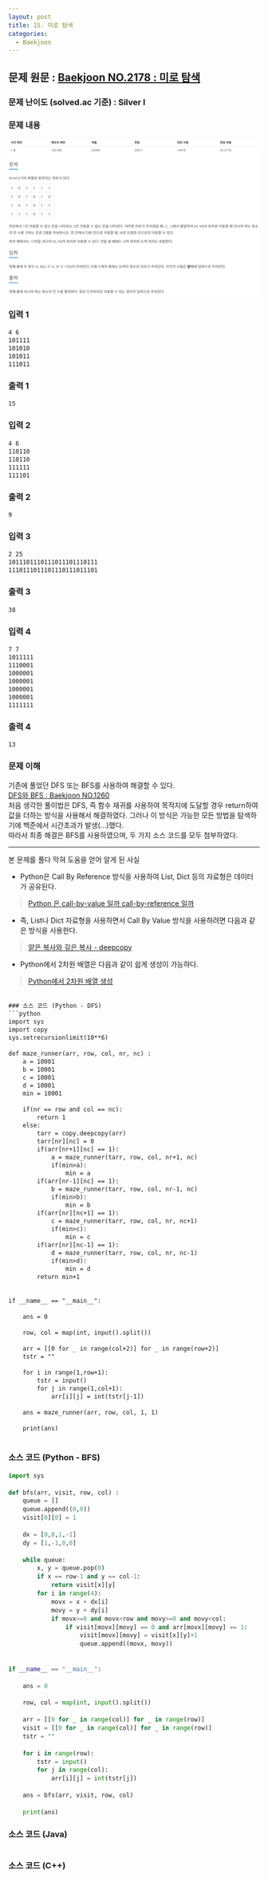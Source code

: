```yaml
---
layout: post
title: 15. 미로 탐색
categories:
  - Baekjoon
---
```


## 문제 원문 : [Baekjoon NO.2178 : 미로 탐색](https://www.acmicpc.net/problem/2178)  

### 문제 난이도 (solved.ac 기준) : Silver I

### 문제 내용
![2178_maze_search](/assets/images/Baekjoon/2178_maze_search.PNG)  

### 입력 1
```
4 6
101111
101010
101011
111011
```
### 출력 1
```
15
```  

### 입력 2
```
4 6
110110
110110
111111
111101
```
### 출력 2
```
9
```  

### 입력 3
```
2 25
1011101110111011101110111
1110111011101110111011101
```
### 출력 3
```
38
```  

### 입력 4
```
7 7
1011111
1110001
1000001
1000001
1000001
1000001
1111111
```
### 출력 4
```
13
```  

### 문제 이해
기존에 풀었던 DFS 또는 BFS를 사용하여 해결할 수 있다.  
[DFS와 BFS : Baekjoon NO.1260](http://takeaimk.tk/baekjoon/2020/01/23/(Baekjoon)1260_DFS_BFS.html)  
처음 생각한 풀이법은 DFS, 즉 함수 재귀를 사용하여 목적지에 도달할 경우 return하여 값을 더하는 방식을 사용해서 해결하였다.
그러나 이 방식은 가능한 모든 방법을 탐색하기에 백준에서 시간초과가 발생(...)했다.  
따라서 최종 해결은 BFS를 사용하였으며, 두 가지 소스 코드를 모두 첨부하였다.  

---

본 문제를 풀다 막혀 도움을 얻어 알게 된 사실
 - Python은 Call By Reference 방식을 사용하여 List, Dict 등의 자료형은 데이터가 공유된다.  
 > [Python 은 call-by-value 일까 call-by-reference 일까](https://www.pymoon.com/entry/Python-%EC%9D%80-callbyvalue-%EC%9D%BC%EA%B9%8C-callbyreference-%EC%9D%BC%EA%B9%8C)  
 - 즉, List나 Dict 자료형을 사용하면서 Call By Value 방식을 사용하려면 다음과 같은 방식을 사용한다.  
 > [얕은 복사와 깊은 복사 - deepcopy](https://wikidocs.net/16038)
 - Python에서 2차원 배열은 다음과 같이 쉽게 생성이 가능하다.  
 > [Python에서 2차원 배열 생성](https://andrew0409.tistory.com/53)
```

### 소스 코드 (Python - DFS)
```python
import sys
import copy
sys.setrecursionlimit(10**6)

def maze_runner(arr, row, col, nr, nc) :
    a = 10001
    b = 10001
    c = 10001
    d = 10001
    min = 10001

    if(nr == row and col == nc):  
        return 1
    else:
        tarr = copy.deepcopy(arr)
        tarr[nr][nc] = 0
        if(arr[nr+1][nc] == 1):
            a = maze_runner(tarr, row, col, nr+1, nc)
            if(min>a):
                min = a
        if(arr[nr-1][nc] == 1):
            b = maze_runner(tarr, row, col, nr-1, nc)
            if(min>b):
                min = b
        if(arr[nr][nc+1] == 1):
            c = maze_runner(tarr, row, col, nr, nc+1)
            if(min>c):
                min = c
        if(arr[nr][nc-1] == 1):
            d = maze_runner(tarr, row, col, nr, nc-1)
            if(min>d):
                min = d
        return min+1


if __name__ == "__main__":
    
    ans = 0
    
    row, col = map(int, input().split())
    
    arr = [[0 for _ in range(col+2)] for _ in range(row+2)]
    tstr = ""

    for i in range(1,row+1):
        tstr = input()
        for j in range(1,col+1):
            arr[i][j] = int(tstr[j-1])

    ans = maze_runner(arr, row, col, 1, 1)

    print(ans)    


```  

### 소스 코드 (Python - BFS)
```python
import sys

def bfs(arr, visit, row, col) :
    queue = []
    queue.append((0,0))
    visit[0][0] = 1

    dx = [0,0,1,-1]
    dy = [1,-1,0,0]

    while queue:
        x, y = queue.pop(0)
        if x == row-1 and y == col-1:
            return visit[x][y]
        for i in range(4):
            movx = x + dx[i]
            movy = y + dy[i]
            if movx>=0 and movx<row and movy>=0 and movy<col:
                if visit[movx][movy] == 0 and arr[movx][movy] == 1:
                    visit[movx][movy] = visit[x][y]+1
                    queue.append((movx, movy))


if __name__ == "__main__":
    
    ans = 0
    
    row, col = map(int, input().split())
    
    arr = [[0 for _ in range(col)] for _ in range(row)]
    visit = [[0 for _ in range(col)] for _ in range(row)]
    tstr = ""

    for i in range(row):
        tstr = input()
        for j in range(col):
            arr[i][j] = int(tstr[j])

    ans = bfs(arr, visit, row, col)

    print(ans)    


```


### 소스 코드 (Java)
```java

```  

### 소스 코드 (C++)

```cpp


```

